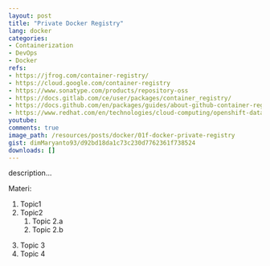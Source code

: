 ```yaml
---
layout: post
title: "Private Docker Registry"
lang: docker
categories:
- Containerization
- DevOps
- Docker
refs: 
- https://jfrog.com/container-registry/
- https://cloud.google.com/container-registry
- https://www.sonatype.com/products/repository-oss
- https://docs.gitlab.com/ce/user/packages/container_registry/
- https://docs.github.com/en/packages/guides/about-github-container-registry
- https://www.redhat.com/en/technologies/cloud-computing/openshift-data-foundation
youtube: 
comments: true
image_path: /resources/posts/docker/01f-docker-private-registry
gist: dimMaryanto93/d92bd18da1c73c230d7762361f738524
downloads: []
---
```



description...

Materi: 

1. Topic1
2. Topic2
    1. Topic 2.a
    2. Topic 2.b
<!--more-->
3. Topic 3
4. Topic 4